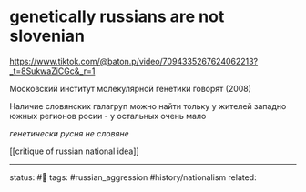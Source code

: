 # genetically russians are not slovenian
https://www.tiktok.com/@baton.p/video/7094335267624062213?_t=8SukwaZiCGc&_r=1

Московский институт молекулярной генетики говорят (2008)

Наличие словянских галагруп можно найти тольку у жителей западно южных регионов росии - у остальных очень мало

*генетически русня не словяне*

[[critique of russian national idea]]

--- 
status: #🌱
tags: #russian_aggression #history/nationalism 
related: 